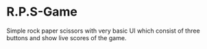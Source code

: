 # R.P.S-Game
 Simple rock paper scissors with very basic UI which consist of three buttons and show live scores of the game.
